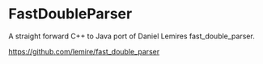 # FastDoubleParser
A straight forward C++ to Java port of Daniel Lemires fast_double_parser.

https://github.com/lemire/fast_double_parser
